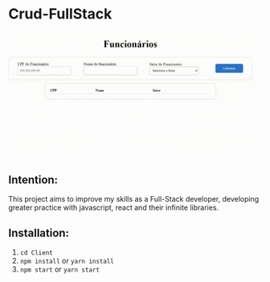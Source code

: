 # Crud-FullStack

<img src="Client/src/toReadme/crudVideogif.gif">

<h2>Intention:</h2>
This project aims to improve my skills as a Full-Stack developer,
developing greater practice with javascript, react and their infinite libraries.

<h2>Installation:</h2>

<ol>
  <li><code>cd Client</code></li>
  <li><code>npm install</code> or <code>yarn install</code></li>
  <li><code>npm start</code> or <code>yarn start</code></li>
</ol>
